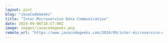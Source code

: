 ```yaml
---
layout: post
blog: "JavaCodeGeeks"
title: "Inter-Microservice Data Communication"
date: 2024-09-06T16:57:00Z
image: images/javacodegeeks.png
remote_url: "https://www.javacodegeeks.com/2024/09/inter-microservice-data-communication.html"
---
```

